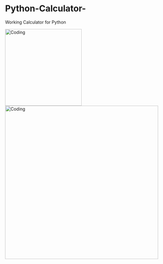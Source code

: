 # Python-Calculator-
Working Calculator for Python 

<img align="left" alt="Coding" width="250" src="https://media1.giphy.com/media/KAq5w47R9rmTuvWOWa/200.webp?cid=ecf05e47a8b40crzha5cvj59aoe0qh5k704d4s5t4425uo7n&rid=200.webp&ct=g">

<img align="left" alt="Coding" width="500" src="https://media4.giphy.com/media/VPUDOCtW1p7LW/giphy.webp?cid=ecf05e47b62a3nmwdsq5ghvkcb1nv2y4cs7a816sn9q76qng&rid=giphy.webp&ct=g">
